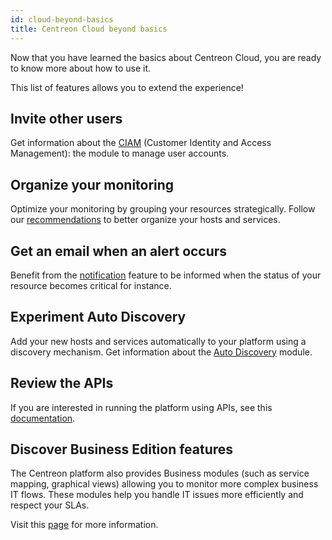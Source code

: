 ```yaml
---
id: cloud-beyond-basics
title: Centreon Cloud beyond basics
---
```


Now that you have learned the basics about Centreon Cloud, you are ready to know more about how to use it.

This list of features allows you to extend the experience!

## Invite other users

Get information about the [CIAM](../ciam/ciam.md) (Customer Identity and Access Management): the module to manage user accounts.

## Organize your monitoring

Optimize your monitoring by grouping your resources strategically. Follow our [recommendations](../monitoring/groups.md) to better organize your hosts and services.

## Get an email when an alert occurs

Benefit from the [notification](../alerts-notifications/notif-configuration.md) feature to be informed when the status of your resource becomes critical for instance.

## Experiment Auto Discovery

Add your new hosts and services automatically to your platform using a discovery mechanism. Get information about the [Auto Discovery](../monitoring/discovery/introduction.md) module.

## Review the APIs

If you are interested in running the platform using APIs, see this [documentation](https://docs-api.centreon.com/api/centreon-web/23.04/).

## Discover Business Edition features

The Centreon platform also provides Business modules (such as service mapping, graphical views) allowing you to monitor more complex business IT flows. These modules help you handle IT issues more efficiently and respect your SLAs.

Visit this [page](https://www.centreon.com/centreon-editions/) for more information.
